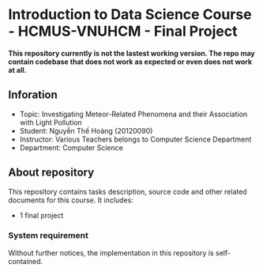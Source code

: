 # Introduction to Data Science Course - HCMUS-VNUHCM - Final Project

**This repository currently is not the lastest working version. The repo may contain codebase that does not work as expected or even does not work at all.**

## Inforation

- Topic: Investigating Meteor-Related Phenomena and their Association with Light Pollution
- Student: Nguyễn Thế Hoàng (20120090)
- Instructor: Various Teachers belongs to Computer Science Department
- Department: Computer Science

## About repository

This repository contains tasks description, source code and other related documents for this course. It includes:

- 1 final project

### System requirement

Without further notices, the implementation in this repository is self-contained.
 

